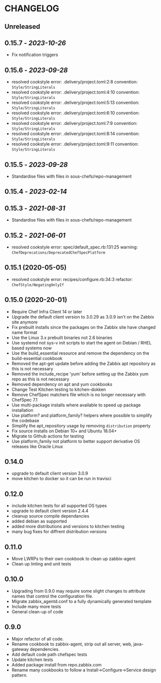 # CHANGELOG

## Unreleased

## 0.15.7 - *2023-10-26*

- Fix notification triggers

## 0.15.6 - *2023-09-28*

- resolved cookstyle error: .delivery/project.toml:2:8 convention: `Style/StringLiterals`
- resolved cookstyle error: .delivery/project.toml:4:10 convention: `Style/StringLiterals`
- resolved cookstyle error: .delivery/project.toml:5:13 convention: `Style/StringLiterals`
- resolved cookstyle error: .delivery/project.toml:6:10 convention: `Style/StringLiterals`
- resolved cookstyle error: .delivery/project.toml:7:9 convention: `Style/StringLiterals`
- resolved cookstyle error: .delivery/project.toml:8:14 convention: `Style/StringLiterals`
- resolved cookstyle error: .delivery/project.toml:9:11 convention: `Style/StringLiterals`

## 0.15.5 - *2023-09-28*

- Standardise files with files in sous-chefs/repo-management

## 0.15.4 - *2023-02-14*

## 0.15.3 - *2021-08-31*

- Standardise files with files in sous-chefs/repo-management

## 0.15.2 - *2021-06-01*

- resolved cookstyle error: spec/default_spec.rb:131:25 warning: `ChefDeprecations/DeprecatedChefSpecPlatform`

## 0.15.1 (2020-05-05)

- resolved cookstyle error: recipes/configure.rb:34:3 refactor: `ChefStyle/NegatingOnlyIf`

## 0.15.0 (2020-20-01)

- Require Chef Infra Client 14 or later
- Upgrade the default client version to 3.0.29 as 3.0.9 isn't on the Zabbix site anymore
- Fix prebuilt installs since the packages on the Zabbix site have changed name format
- Use the Linux 3.x prebuilt binaries not 2.6 binaries
- Use systemd not sys-v init scripts to start the agent on Debian / RHEL based systems now
- Use the build_essential resource and remove the dependency on the build-essential cookbook
- Removed the apt-get update before adding the Zabbix apt repository as this is not necessary
- Removed the include_recipe 'yum' before setting up the Zabbix yum repo as this is not necessary
- Removed dependency on apt and yum cookbooks
- Change Test Kitchen testing to kitchen-dokken
- Remove ChefSpec matchers file which is no longer necessary with ChefSpec 7.1
- Use multi-package installs where available to speed up package installation
- Use platform? and platform_family? helpers where possible to simplify the codebase
- Simplify the apt_repository usage by removing `distribution` property
- Fix source installs on Debian 10+ and Ubuntu 18.04+
- Migrate to Github actions for testing
- Use platform_family not platform to better support derivative OS releases like Oracle Linux

## 0.14.0

- upgrade to default client version 3.0.9
- move kitchen to docker so it can be run in travisci

## 0.12.0

- include kitchen tests for all supported OS types
- upgrade to default client version 2.4.4
- cleanup source compile dependancies
- added debian as supported
- added more distributions and versions to kitchen testing
- many bug fixes for diffrent distribution versions

## 0.11.0

- Move LWRPs to their own cookbook to clean up zabbix-agent
- Clean up linting and unit tests

## 0.10.0

- Upgrading from 0.9.0 may require some slight changes to attribute names that control the configuration file.
- Migrate zabbix_agentd.conf to a fully dynamically generated template
- Include many more tests
- General clean-up of code

## 0.9.0

- Major refactor of all code.
- Rename cookbook to zabbix-agent, strip out all server, web, java-gateway dependencies.
- Add default code path chefspec tests
- Update kitchen tests
- Added package install from repo.zabbix.com
- Rename many cookbooks to follow a Install->Configure->Service design pattern.
